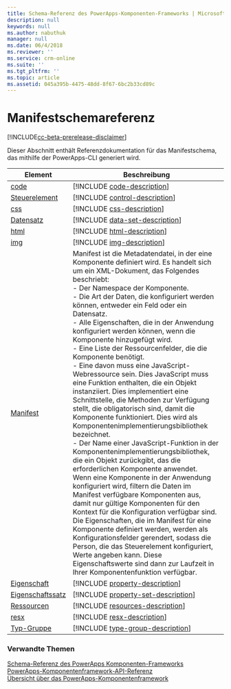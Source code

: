```yaml
---
title: Schema-Referenz des PowerApps-Komponenten-Frameworks | Microsoft Docs
description: null
keywords: null
ms.author: nabuthuk
manager: null
ms.date: 06/4/2018
ms.reviewer: ''
ms.service: crm-online
ms.suite: ''
ms.tgt_pltfrm: ''
ms.topic: article
ms.assetid: 045a395b-4475-48dd-8f67-6bc2b33cd89c
---
```


# <a name="manifest-schema-reference"></a>Manifestschemareferenz

[!INCLUDE[cc-beta-prerelease-disclaimer](../../../includes/cc-beta-prerelease-disclaimer.md)]

Dieser Abschnitt enthält Referenzdokumentation für das Manifestschema, das mithilfe der PowerApps-CLI generiert wird.

|Element|Beschreibung|
|----|-----------|
|[code](code.md)|[!INCLUDE [code-description](includes/code-description.md)]|
|[Steuerelement](control.md)|[!INCLUDE [control-description](includes/control-description.md)]|
|[css](css.md)|[!INCLUDE [css-description](includes/css-description.md)]|
|[Datensatz](data-set.md)|[!INCLUDE [data-set-description](includes/data-set-description.md)]|
|[html](html.md)|[!INCLUDE [html-description](includes/html-description.md)]|
|[img](img.md)|[!INCLUDE [img-description](includes/img-description.md)]|
|[Manifest](manifest.md)|Manifest ist die Metadatendatei, in der eine Komponente definiert wird. Es handelt sich um ein XML-Dokument, das Folgendes beschriebt:<br/> - Der Namespace der Komponente.<br/> - Die Art der Daten, die konfiguriert werden können, entweder ein Feld oder ein Datensatz.<br/> - Alle Eigenschaften, die in der Anwendung konfiguriert werden können, wenn die Komponente hinzugefügt wird.<br/> - Eine Liste der Ressourcenfelder, die die Komponente benötigt.<br/> - Eine davon muss eine JavaScript-Webressource sein. Dies JavaScript muss eine Funktion enthalten, die ein Objekt instanziiert. Dies implementiert eine Schnittstelle, die Methoden zur Verfügung stellt, die obligatorisch sind, damit die Komponente funktioniert. Dies wird als Komponentenimplementierungsbibliothek bezeichnet.<br/> - Der Name einer JavaScript-Funktion in der Komponentenimplementierungsbibliothek, die ein Objekt zurückgibt, das die erforderlichen Komponente anwendet.<br/> Wenn eine Komponente in der Anwendung konfiguriert wird, filtern die Daten im Manifest verfügbare Komponenten aus, damit nur gültige Komponenten für den Kontext für die Konfiguration verfügbar sind. Die Eigenschaften, die im Manifest für eine Komponente definiert werden, werden als Konfigurationsfelder gerendert, sodass die Person, die das Steuerelement konfiguriert, Werte angeben kann. Diese Eigenschaftswerte sind dann zur Laufzeit in Ihrer Komponentenfunktion verfügbar.|
|[Eigenschaft](property.md)|[!INCLUDE [property-description](includes/property-description.md)]|
|[Eigenschaftssatz](property-set.md)|[!INCLUDE [property-set-description](includes/property-set-description.md)]|
|[Ressourcen](resources.md)|[!INCLUDE [resources-description](includes/resources-description.md)]|
|[resx](resx.md)|[!INCLUDE [resx-description](includes/resx-description.md)]|
|[Typ-Gruppe](type-group.md)|[!INCLUDE [type-group-description](includes/type-group-description.md)]|


### <a name="related-topics"></a>Verwandte Themen

[Schema-Referenz des PowerApps Komponenten-Frameworks](index.md)<br/>
[PowerApps-Komponentenframework-API-Referenz](../reference/index.md)<br/>
[Übersicht über das PowerApps-Komponentenframework](../overview.md)